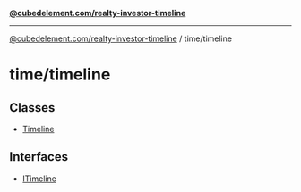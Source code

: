 [**@cubedelement.com/realty-investor-timeline**](../../index.md)

---

[@cubedelement.com/realty-investor-timeline](../../modules.md) / time/timeline

# time/timeline

## Classes

- [Timeline](classes/Timeline.md)

## Interfaces

- [ITimeline](interfaces/ITimeline.md)

